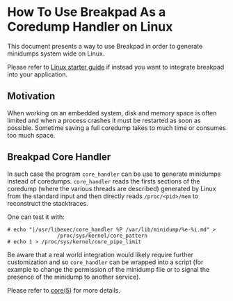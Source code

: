 # How To Use Breakpad As a Coredump Handler on Linux

This document presents a way to use Breakpad in order to generate
minidumps system wide on Linux.

Please refer to [Linux starter guide](./linux_starter_guide.md) if
instead you want to integrate breakpad into your application.

## Motivation

When working on an embedded system, disk and memory space is often
limited and when a process crashes it must be restarted as soon as
possible. Sometime saving a full coredump takes to much time or
consumes too much space.

## Breakpad Core Handler

In such case the program `core_handler` can be use to generate
minidumps instead of coredumps. `core_handler` reads the firsts
sections of the coredump (where the various threads are described)
generated by Linux from the standard input and then directly reads
`/proc/<pid>/mem` to reconstruct the stacktraces.

One can test it with:

```
# echo "|/usr/libexec/core_handler %P /var/lib/minidump/%e-%i.md" >
                /proc/sys/kernel/core_pattern
# echo 1 > /proc/sys/kernel/core_pipe_limit
```

Be aware that a real world integration would likely require further
customization and so `core_handler` can be wrapped into a script (for
example to change the permission of the minidump file or to signal the
presence of the minidump to another service).

Please refer to
[core(5)](https://man7.org/linux/man-pages/man5/core.5.html) for more
details.
